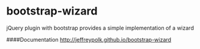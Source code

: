 # bootstrap-wizard
jQuery plugin with bootstrap provides a simple implementation of a wizard 

####Documentation
http://jeffreypolk.github.io/bootstrap-wizard
